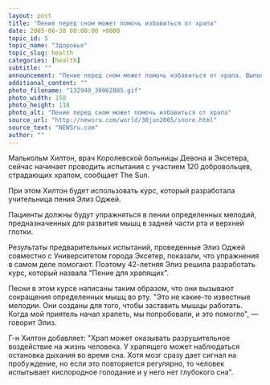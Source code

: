 ```yaml
---
layout: post
title: "Пение перед сном может помочь избавиться от храпа"
date: 2005-06-30 00:00:00 +0000
topic_id: 5
topic_name: "Здоровье"
topic_slug: health
categories: [health]
subtitle: ""
announcement: "Пение перед сном может помочь избавиться от храпа. Выполнение специальных упражнений для голосовых связок ведет к укреплению мышц мягкого неба. Зачастую храп связан именно со слабостью этих мышц, и эта методика действительно работает, утверждают британские врачи."
additional_content: ""
photo_filename: "132940_30062005.gif"
photo_width: 158
photo_height: 118
photo_alt: "Пение перед сном может помочь избавиться от храпа"
source_url: "http://newsru.com/world/30jun2005/snore.html"
source_text: "NEWSru.com"
author: ""
---
```

Малькольм Хилтон, врач Королевской больницы Девона и Эксетера, сейчас начинает проводить испытания с участием 120 добровольцев, страдающих храпом, сообщает The Sun.

При этом Хилтон будет использовать курс, который разработала учительница пения Элиз Оджей.

Пациенты должны будут упражняться в пении определенных мелодий, предназначенных для развития мышц в задней части рта и верхней глотки.

Результаты предварительных испытаний, проведенные Элиз Оджей совместно с Университетом города Эксетер, показали, что упражнения в самом деле помогают. Поэтому 42-летняя Элиз решила разработать курс, который назвала "Пение для храпящих".

Песни в этом курсе написаны таким образом, что они вызывают сокращения определенных мышц во рту. "Это не какие-то известные мелодии. Они созданы для того, чтобы заставить мышцы работать. Когда мой приятель начал храпеть, мы попробовали, и это помогло", &mdash; говорит Элиз.

Г-н Хилтон добавляет: "Храп может оказывать разрушительное воздействие на жизнь человека. У храпящего может наблюдаться остановка дыхания во время сна. Хотя мозг сразу дает сигнал на пробуждение, но если это повторяется регулярно, то человек испытывает кислородное голодание и у него нет глубокого сна".
